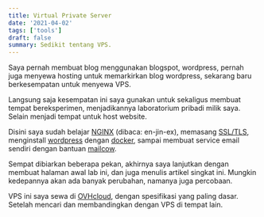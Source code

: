 ```yaml
---
title: Virtual Private Server
date: '2021-04-02'
tags: ['tools']
draft: false
summary: Sedikit tentang VPS.
---
```


Saya pernah membuat blog menggunakan blogspot, wordpress, pernah juga menyewa hosting untuk memarkirkan blog wordpress, sekarang baru berkesempatan untuk menyewa VPS.

Langsung saja kesempatan ini saya gunakan untuk sekaligus membuat tempat bereksperimen, menjadikannya laboratorium pribadi milik saya. Selain menjadi tempat untuk host website.

Disini saya sudah belajar [NGINX](https://nginx.org) (dibaca: en-jin-ex), memasang [SSL/TLS](https://letsencrypt.org), menginstall [wordpress](https://wordpress.org) dengan [docker](https://docs.docker.com/compose/wordpress/), sampai membuat service email sendiri dengan bantuan [mailcow](https://mailcow.email).

Sempat dibiarkan beberapa pekan, akhirnya saya lanjutkan dengan membuat halaman awal lab ini, dan juga menulis artikel singkat ini. Mungkin kedepannya akan ada banyak perubahan, namanya juga percobaan.

VPS ini saya sewa di [OVHcloud](https://www.ovh.com/asia/), dengan spesifikasi yang paling dasar. Setelah mencari dan membandingkan dengan VPS di tempat lain.

